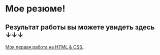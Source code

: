 # Мое резюме!

## Результат работы вы можете увидеть здесь ↓↓↓

[Моя первая работа на HTML & CSS.](https://baxrombekov-sanjar.github.io/resume/).
